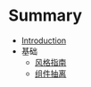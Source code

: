 # Summary

- [Introduction](README.md)
- 基础
  - [风格指南](vue/style-guide.md)
  - [组件抽离](vue/component.md)